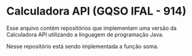 # Calculadora API (GQSO IFAL - 914)

Esse arquivo contém repositórios que implementam uma versão da Calculadora API utilizando a linguagem de programação Java.

Nesse repositório está sendo implementada a função soma. 

